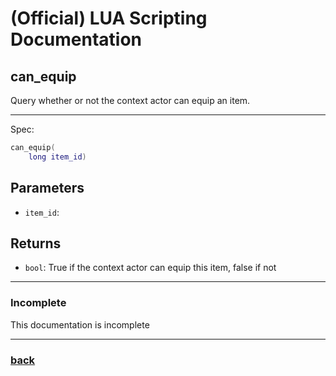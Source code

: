 
# (Official) LUA Scripting Documentation

## can_equip

Query whether or not the context actor can equip an item.

___

Spec:

```lua
can_equip(
	long item_id)
```

## Parameters

- `item_id`: 

## Returns

- `bool`: True if the context actor can equip this item, false if not

___

### Incomplete

This documentation is incomplete

___

### [back](../other)
